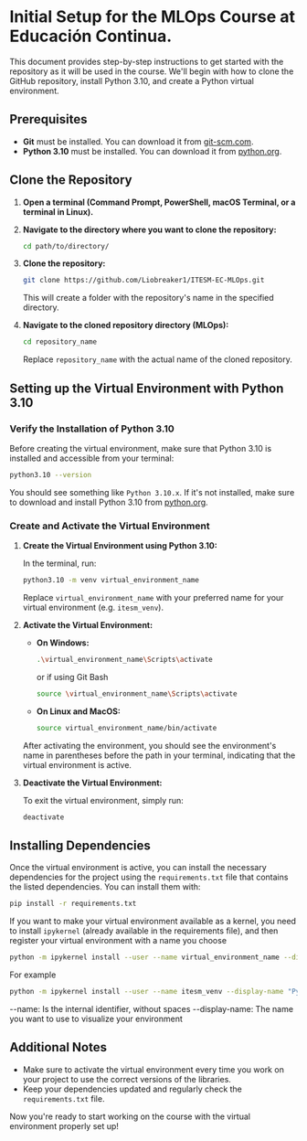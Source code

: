 
# Initial Setup for the MLOps Course at Educación Continua.

This document provides step-by-step instructions to get started with the repository as it will be used in the course. We'll begin with how to clone the GitHub repository, install Python 3.10, and create a Python virtual environment.

## Prerequisites

- **Git** must be installed. You can download it from [git-scm.com](https://git-scm.com/).
- **Python 3.10** must be installed. You can download it from [python.org](https://www.python.org/downloads/).

## Clone the Repository

1. **Open a terminal (Command Prompt, PowerShell, macOS Terminal, or a terminal in Linux).**
2. **Navigate to the directory where you want to clone the repository:**

   ```bash
   cd path/to/directory/
   ```

3. **Clone the repository:**

   ```bash
   git clone https://github.com/Liobreaker1/ITESM-EC-MLOps.git
   ```

   This will create a folder with the repository's name in the specified directory.

4. **Navigate to the cloned repository directory (MLOps):**

   ```bash
   cd repository_name
   ```

   Replace `repository_name` with the actual name of the cloned repository.

## Setting up the Virtual Environment with Python 3.10

### Verify the Installation of Python 3.10

Before creating the virtual environment, make sure that Python 3.10 is installed and accessible from your terminal:

```bash
python3.10 --version
```

You should see something like `Python 3.10.x`. If it's not installed, make sure to download and install Python 3.10 from [python.org](https://www.python.org/downloads/).

### Create and Activate the Virtual Environment

1. **Create the Virtual Environment using Python 3.10:**

   In the terminal, run:

   ```bash
   python3.10 -m venv virtual_environment_name
   ```

   Replace `virtual_environment_name` with your preferred name for your virtual environment (e.g. `itesm_venv`).

2. **Activate the Virtual Environment:**

   - **On Windows:**

     ```bash
     .\virtual_environment_name\Scripts\activate
     ```

     or if using Git Bash

     ```bash
     source \virtual_environment_name\Scripts\activate
     ```

   - **On Linux and MacOS:**

     ```bash
     source virtual_environment_name/bin/activate
     ```

   After activating the environment, you should see the environment's name in parentheses before the path in your terminal, indicating that the virtual environment is active.

3. **Deactivate the Virtual Environment:**

   To exit the virtual environment, simply run:

   ```bash
   deactivate
   ```

## Installing Dependencies

Once the virtual environment is active, you can install the necessary dependencies for the project using the `requirements.txt` file that contains the listed dependencies. You can install them with:

```bash
pip install -r requirements.txt
```

If you want to make your virtual environment available as a kernel, you need to install `ipykernel` (already available in the requirements file), and then register your virtual environment with a name you choose

```bash
python -m ipykernel install --user --name virtual_environment_name --display-name "Python (virtual_environment_name)"
```

For example

```bash
python -m ipykernel install --user --name itesm_venv --display-name "Python_Itesm"
```

--name: Is the internal identifier, without spaces
--display-name: The name you want to use to visualize your environment

## Additional Notes

- Make sure to activate the virtual environment every time you work on your project to use the correct versions of the libraries.
- Keep your dependencies updated and regularly check the `requirements.txt` file.

Now you're ready to start working on the course with the virtual environment properly set up!
